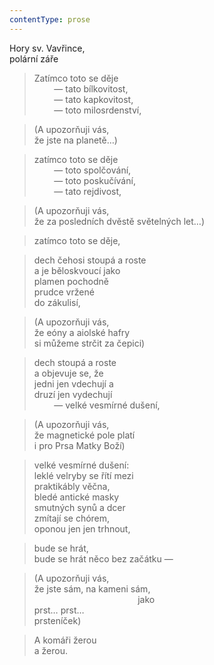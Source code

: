 ```yaml
---
contentType: prose
---
```


Hory sv. Vavřince,  
polární záře

> Zatímco toto se děje  
>         — tato bílkovitost,  
>         — tato kapkovitost,  
>         — toto milosrdenství,

> (A upozorňuji vás,  
> že jste na planetě…)

> zatímco toto se děje  
>         — toto spolčování,  
>         — toto poskučívání,  
>         — tato rejdivost,

> (A upozorňuji vás,  
> že za posledních dvěstě světelných let…)

> zatímco toto se děje,

> dech čehosi stoupá a roste  
> a je běloskvoucí jako  
> plamen pochodně  
> prudce vržené  
> do zákulisí,

> (A upozorňuji vás,  
> že eóny a aiolské hafry  
> si můžeme strčit za čepici)

> dech stoupá a roste  
> a objevuje se, že  
> jedni jen vdechují a  
> druzí jen vydechují  
>         — velké vesmírné dušení,

> (A upozorňuji vás,  
> že magnetické pole platí  
> i pro Prsa Matky Boží)

> velké vesmírné dušení:  
> leklé velryby se řítí mezi  
> praktikábly věčna,  
> bledé antické masky  
> smutných synů a dcer  
> zmítají se chórem,  
> oponou jen jen trhnout,

> bude se hrát,  
> bude se hrát něco bez začátku —

> (A upozorňuji vás,  
> že jste sám, na kameni sám,  
>                                           jako  
> prst… prst…  
> prsteníček)

> A komáři žerou  
> a žerou.
